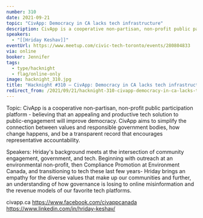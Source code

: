```yaml
---
number: 310
date: 2021-09-21
topic: "CivApp: Democracy in CA lacks tech infrastructure"
description: CivApp is a cooperative non-partisan, non-profit public participation platform - believing that an appealing and productive tech solution to public-engagement will improve democracy. CivApp aims to simplify the connection between values and responsible government bodies, how change happens, and be a transparent record that encourages representative accountability. civapp.ca  https://www.facebook.com/civappcanada
speakers:
  - "[[Hriday Keshav]]"
eventUrl: https://www.meetup.com/civic-tech-toronto/events/280804833
via: online
booker: Jennifer
tags:
  - type/hacknight
  - flag/online-only
image: hacknight_310.jpg
title: "Hacknight #310 – CivApp: Democracy in CA lacks tech infrastructure"
redirect_from: /2021/09/21/hacknight-310-civapp-democracy-in-ca-lacks-tech-infrastructure-with-hriday-keshav/
---
```


Topic:
CivApp is a cooperative non-partisan, non-profit public participation platform - believing that an appealing and productive tech solution to public-engagement will improve democracy. CivApp aims to simplify the connection between values and responsible government bodies, how change happens, and be a transparent record that encourages representative accountability.

Speakers:
Hriday's background meets at the intersection of community engagement, government, and tech. Beginning with outreach at an environmental non-profit, then Compliance Promotion at Environment Canada, and transitioning to tech these last few years- Hriday brings an empathy for the diverse values that make up our communities and further, an understanding of how governance is losing to online misinformation and the revenue models of our favorite tech platforms.

civapp.ca
https://www.facebook.com/civappcanada
https://www.linkedin.com/in/hriday-keshav/
